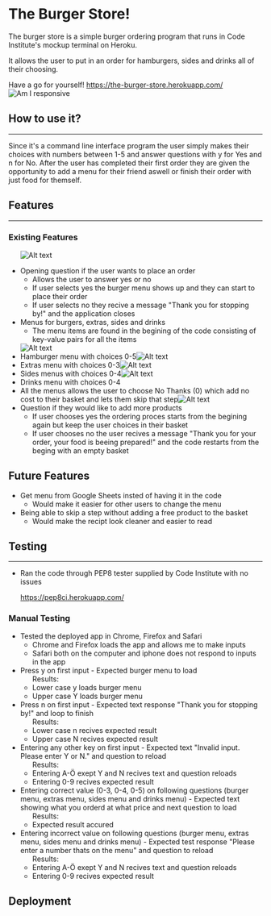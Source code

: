 # The Burger Store!

The burger store is a simple burger ordering program that runs in Code Institute's mockup terminal on Heroku.

It allows the user to put in an order for hamburgers, sides and drinks all of their choosing.

Have a go for yourself!
https://the-burger-store.herokuapp.com/
![Am I responsive](assets/images/Ska%CC%88rmavbild%202023-04-07%20kl.%2008.42.37.png)

## How to use it?
<hr>
Since it's a command line interface program the user simply makes their choices with numbers between 1-5 and answer questions with y for Yes and n for No.
After the user has completed their first order they are given the opportunity to add a menu for their friend aswell or finish their order with just food for themself.

## Features
<hr>

### Existing Features
<ul>

![Alt text](assets/images/Ska%CC%88rmavbild%202023-04-07%20kl.%2008.44.39.png)
    <li>Opening question if the user wants to place an order
        <ul><li>Allows the user to answer yes or no
        <li>If user selects yes the burger menu shows up and they can start to place their order
        <li>If user selects no they recive a message "Thank you for stopping by!" and the application closes</li></ul>
    <li>Menus for burgers, extras, sides and drinks
        <ul><li>The menu items are found in the begining of the code consisting of key-value pairs for all the items</li></ul>
        ![Alt text](assets/images/Ska%CC%88rmavbild%202023-04-07%20kl.%2008.45.59.png)
    <li> Hamburger menu with choices 0-5![Alt text](assets/images/Ska%CC%88rmavbild%202023-04-07%20kl.%2008.47.13.png)
    <li> Extras menu with choices 0-3![Alt text](assets/images/Ska%CC%88rmavbild%202023-04-07%20kl.%2008.48.38.png)
    <li> Sides menus with choices 0-4![Alt text](assets/images/Ska%CC%88rmavbild%202023-04-07%20kl.%2008.49.20.png)
    <li> Drinks menu with choices 0-4
    <li> All the menus allows the user to choose No Thanks (0) which add no cost to their basket and lets them skip that step![Alt text](assets/images/Ska%CC%88rmavbild%202023-04-07%20kl.%2008.49.46.png)
    <li>Question if they would like to add more products
        <ul><li>If user chooses yes the ordering proces starts from the begining again but keep the user choices in their basket
        <li>If user chooses no the user recives a message "Thank you for your order, your food is beeing prepared!" and the code restarts from the beging with an empty basket</li></ul>
</ul>

## Future Features
<ul>
    <li>Get menu from Google Sheets insted of having it in the code
        <ul><li>Would make it easier for other users to change the menu</li></ul>
    <li>Being able to skip a step without adding a free product to the basket
        <ul><li>Would make the recipt look cleaner and easier to read</li></ul>
    </li>
</ul>

## Testing
<hr>
<ul>
    <li>Ran the code through PEP8 tester supplied by Code Institute with no issues

https://pep8ci.herokuapp.com/ 
    </li>
</ul>

### Manual Testing
<ul>
    <li>Tested the deployed app in Chrome, Firefox and Safari
        <ul>
        <li>Chrome and Firefox loads the app and allows me to make inputs
        <li>Safari both on the computer and iphone does not respond to inputs in the app</li></ul>
    <li>Press y on first input - Expected burger menu to load
        <ul> Results:
        <li>Lower case y loads burger menu
        <li>Upper case Y loads burger menu
        </li></ul>
    <li> Press n on first input - Expected text response "Thank you for stopping by!" and loop to finish
        <ul>Results:
        <li>Lower case n recives expected result
        <li>Upper case N recives expected result
        </li></ul>
    <li>Entering any other key on first input - Expected text "Invalid input. Please enter Y or N." and question to reload
        <ul>Results:
        <li>Entering A-Ö exept Y and N recives text and question reloads
        <li>Entering 0-9 recives expected result
        </li></ul>
    <li>Entering correct value (0-3, 0-4, 0-5) on following questions (burger menu, extras menu, sides menu and drinks menu) - Expected text showing what you orderd at what price and next question to load
        <ul>Results:
        <li>Expected result accured
        </li></ul>   
    <li>Entering incorrect value on following questions (burger menu, extras menu, sides menu and drinks menu) - Expected test response "Please enter a number thats on the menu" and question to reload
        <ul>Results:
        <li>Entering A-Ö exept Y and N recives text and question reloads
        <li>Entering 0-9 recives expected result
        </li></ul>
</ul>

## Deployment
        





    

